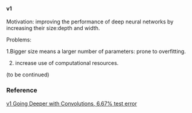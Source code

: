 #### v1
Motivation: improving the performance of deep neural networks by increasing their size:depth and width.

Problems:

1.Bigger size means a larger number of parameters: prone to overfitting.

2. increase use of computational resources.

(to be continued)
### Reference
[v1 Going Deeper with Convolutions, 6.67% test error](http://arxiv.org/abs/1409.4842)
